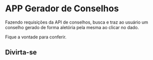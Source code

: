 # APP Gerador de Conselhos

Fazendo requisições da API de conselhos, busca e traz ao usuário um conselho gerado de forma aletória pela mesma ao clicar no dado.

Fique a vontade para conferir.

## Divirta-se